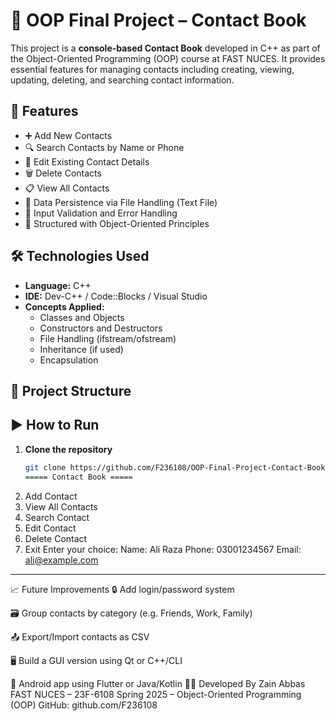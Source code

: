 # 📒 OOP Final Project – Contact Book

This project is a **console-based Contact Book** developed in C++ as part of the Object-Oriented Programming (OOP) course at FAST NUCES. It provides essential features for managing contacts including creating, viewing, updating, deleting, and searching contact information.

## 🚀 Features

- ➕ Add New Contacts  
- 🔍 Search Contacts by Name or Phone  
- 📝 Edit Existing Contact Details  
- 🗑️ Delete Contacts  
- 📋 View All Contacts  
- 💾 Data Persistence via File Handling (Text File)  
- 🧼 Input Validation and Error Handling  
- 📐 Structured with Object-Oriented Principles

## 🛠️ Technologies Used

- **Language:** C++  
- **IDE:** Dev-C++ / Code::Blocks / Visual Studio  
- **Concepts Applied:**  
  - Classes and Objects  
  - Constructors and Destructors  
  - File Handling (ifstream/ofstream)  
  - Inheritance (if used)  
  - Encapsulation  

## 📂 Project Structure


## ▶️ How to Run

1. **Clone the repository**
   ```bash
   git clone https://github.com/F236108/OOP-Final-Project-Contact-Book.git
   ===== Contact Book =====
1. Add Contact
2. View All Contacts
3. Search Contact
4. Edit Contact
5. Delete Contact
6. Exit
Enter your choice:
Name: Ali Raza
Phone: 03001234567
Email: ali@example.com
----------------------------
📈 Future Improvements
🔒 Add login/password system

🗃️ Group contacts by category (e.g. Friends, Work, Family)

📤 Export/Import contacts as CSV

🖥️ Build a GUI version using Qt or C++/CLI

📱 Android app using Flutter or Java/Kotlin
🙋‍♂️ Developed By
Zain Abbas
FAST NUCES – 23F-6108
Spring 2025 – Object-Oriented Programming (OOP)
GitHub: github.com/F236108
